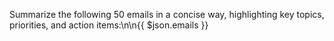 Summarize the following 50 emails in a concise way, highlighting key topics, priorities, and action items:\n\n{{ $json.emails }}